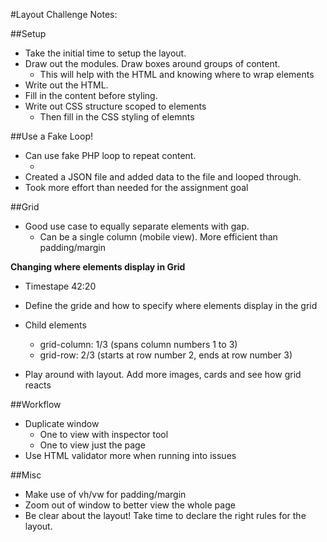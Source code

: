 #Layout Challenge Notes:

##Setup
- Take the initial time to setup the layout.
- Draw out the modules. Draw boxes around groups of content. 
	 - This will help with the HTML and knowing where to wrap elements
- Write out the HTML. 
- Fill in the content before styling.
- Write out CSS structure scoped to elements 
	- Then fill in the CSS styling of elemnts 


##Use a Fake Loop!
- Can use fake PHP loop to repeat content. 
	- <?php foreach ( [1, 2, 3] as $variable ) { ?>
- Created a JSON file and added data to the file and looped through.
- Took more effort than needed for the assignment goal



##Grid
- Good use case to equally separate elements with gap. 
	 - Can be a single column (mobile view). More efficient than padding/margin

**Changing where elements display in Grid**
- Timestape 42:20
- Define the gride and how to specify where elements display in the grid
- Child elements
	- grid-column: 1/3 (spans column numbers 1 to 3)
	- grid-row: 2/3 (starts at row number 2, ends at row number 3)

- Play around with layout. Add more images, cards and see how grid reacts

##Workflow
- Duplicate window
	- One to view with inspector tool
	- One to view just the page
- Use HTML validator more when running into issues

##Misc
- Make use of vh/vw for padding/margin
- Zoom out of window to better view the whole page
- Be clear about the layout! Take time to declare the right rules for the layout.
